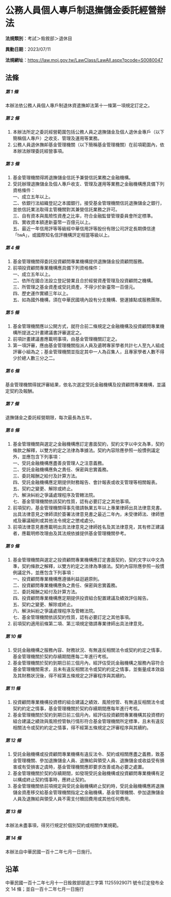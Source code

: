 # 公務人員個人專戶制退撫儲金委託經營辦法




**法規類別**：考試＞銓敘部＞退休目

**異動日期**：2023/07/11  

**法規網址**：https://law.moj.gov.tw/LawClass/LawAll.aspx?pcode=S0080047



## 法條
##### 第 1 條
本辦法依公務人員個人專戶制退休資遣撫卹法第十一條第一項規定訂定之。

##### 第 2 條
1. 本辦法所定之委託經營範圍包括公務人員之退撫儲金及個人退休金專戶（以下簡稱個人專戶）之收支、管理及運用等業務。
1. 公務人員退休撫卹基金管理機關（以下簡稱基金管理機關）在前項範圍內，依本辦法辦理委託經營事項。

##### 第 3 條
1. 基金管理機關得將退撫儲金信託予兼營信託業務之金融機構。
1. 受託辦理退撫儲金及個人專戶收支、管理及運用等業務之金融機構應具備下列資格條件：  
一、成立五年以上。  
二、依銀行法組織登記之本國銀行。接受基金管理機關信託退撫儲金之銀行，並依信託業法取得主管機關對其兼營信託業務之許可。  
三、自有資本與風險性資產之比率，符合金融監督管理委員會所定標準。  
四、實收資本額達新臺幣一百億元以上。  
五、最近一年信用評等等級經中華信用評等股份有限公司評定長期債信達「twA」，或國際知名信評機構評定相當等級以上。

##### 第 4 條
1. 基金管理機關得委託投資顧問專業機構提供退撫儲金投資顧問服務。
1. 前項投資顧問專業機構應具備下列資格條件：  
一、成立五年以上。  
二、依所在國合法設立登記營業且合於經營資產管理及投資顧問之機構。  
三、所管理之基金資產或受託資產，不得少於新臺幣一百億元。  
四、歷史運作實績三年以上。  
五、如為國外機構，須在中華民國境內設有分支機構、營運據點或服務團隊。

##### 第 5 條
1. 基金管理機關應以公開方式，就符合前二條規定之金融機構及投資顧問專業機構所提送之計畫建議書評審選定之。
1. 前項計畫建議書應載明事項，由基金管理機關訂定之。
1. 第一項評審，應由基金管理機關指派人員及遴聘專家學者共計七人至九人組成評審小組為之；基金管理機關並指定其中一人為召集人，且專家學者人數不得少於總人數三分之二。

##### 第 6 條
基金管理機關得就評審結果，依名次選定受託金融機構及投資顧問專業機構，並議定契約及報酬。

##### 第 7 條
退撫儲金之委託經營期限，每次最長為五年。

##### 第 8 條
1. 基金管理機關與選定之金融機構應訂定書面契約，契約文字以中文為準，契約條款之解釋，以雙方約定之法律為準據法。契約內容除應參照一般慣例議定外，並應包含下列事項：  
一、受託金融機構應盡善良管理人之注意義務。  
二、受託金融機構應負之責任、保密與忠實義務。  
三、委託報酬之給付及計算方法。  
四、受託金融機構應定期提供財務報告、會計報表或收支管理等相關報表。  
五、契約之變更、解除或終止。  
六、解決糾紛之爭議處理程序及管轄法院。  
七、基金管理機關依該契約性質，認有必要訂定之其他事項。
1. 前項契約，基金管理機關得事先徵請執業五年以上專業律師出具法律意見書。出具法律意見之律師須於簽署法律意見書之最近二年內，未受律師法、律師懲戒及審議細則或其他法令規定之懲戒處分。
1. 前項法律意見書應載明出具法律意見之律師姓名及其法律意見，其有修正建議者，應載明修改理由及其法規依據提供基金管理機關參考。

##### 第 9 條
1. 基金管理機關與選定之投資顧問專業機構應訂定書面契約，契約文字以中文為準，契約條款之解釋，以雙方約定之法律為準據法。契約內容除應參照一般慣例議定外，並應包含下列事項：  
一、投資顧問專業機構應遵循利益迴避原則。  
二、投資顧問專業機構應負之責任、保密與忠實義務。  
三、委託報酬之給付及計算方法。  
四、投資顧問專業機構應定期提供投資組合配置建議及績效評估報告。  
五、契約之變更、解除或終止。  
六、解決糾紛之爭議處理程序及管轄法院。  
七、基金管理機關依該契約性質，認有必要訂定之其他事項。
1. 前項契約適用前條第二項、第三項規定徵請專業律師出具法律意見。

##### 第 10 條
1. 受託金融機構之服務內容、財務狀況、有無違反相關法令或契約約定之情事，基金管理機關於契約存續期間應每二年進行考核。
1. 基金管理機關於契約到期日前三個月內，經評估受託金融機構之服務內容符合基金管理機關需求，且未有違反相關法令或契約約定之情事，並衡量成本效益及其財務狀況後，得不經第五條規定之評審程序與其續約。

##### 第 11 條
1. 投資顧問專業機構投資標的組合建議之績效、風險控管、有無違反相關法令或契約約定之情事，基金管理機關於契約存續期間應每年進行考核。
1. 基金管理機關於契約到期日前三個月內，經評估投資顧問專業機構其投資標的組合建議之績效與風險控管執行情形符合基金管理機關所定標準，且未有違反相關法令或契約約定之情事，得不經第五條規定之評審程序與其續約。

##### 第 12 條
1. 受託金融機構或投資顧問專業機構有違反法令、契約或相關應盡之義務，致基金管理機關、參加退撫儲金人員、退撫給與領受人員、退撫儲金或收益受有損害或有受損害之虞時，基金管理機關應即要求改善或為必要之處置。
1. 基金管理機關於契約存續期間，如發現受託金融機構或投資顧問專業機構有足以構成終止契約情事時，應終止契約。
1. 基金管理機關依前項規定與受託金融機構終止契約時，受託金融機構應將退撫儲金資產移交給基金管理機關指定之金融機構，基金管理機關、參加退撫儲金人員及退撫給與領受人員不需支付贖回費用或其他任何費用。

##### 第 13 條
本辦法未盡事項，得另行規定於個別契約或相關作業規範。

##### 第 14 條
本辦法自中華民國一百十二年七月一日施行。

## 沿革
中華民國一百十二年七月十一日銓敘部部退三字第 11255929071  號令訂定發布全文 14 條；並自一百十二年七月一日施行
